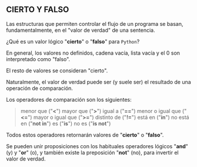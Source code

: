 ## CIERTO Y FALSO

Las estructuras que permiten controlar el flujo de un programa se basan, fundamentalmente, en el "valor de verdad" de una sentencia.

¿Qué es un valor lógico "**cierto**" o "**falso**" para `Python`?

En general, los valores no definidos, cadena vacía, lista vacía y el 0 son interpretado como "falso".

El resto de valores se consideran "cierto".

Naturalmente, el valor de verdad puede ser (y suele ser) el resultado de una operación de comparación.

Los operadores de comparación son los siguientes:

> menor que ("**<**")
   mayor que ("**>**")
   igual a ("**==**")
   menor o igual que ("**<=**")
   mayor o igual que ("**>=**")
   distinto de ("**!=**")
   está en ("**in**")
   no está en ("**not in**")
   es ("**is**")
   no es ("**is not**")

Todos estos operadores retornarán valores de "**cierto**" o "**falso**".

Se pueden unir proposiciones con los habituales operadores lógicos "**and**" (y) y "**or**" (o), y también existe la preposición "**not**" (no), para invertir el valor de verdad.

